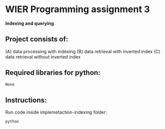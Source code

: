# WIER Programming assignment 3
**Indexing and querying**

## Project consists of:
(A) data processing with indexing
(B) data retrieval with inverted index
(C) data retrieval without inverted index

## Required libraries for python:
```sh
None
```


## Instructions:


Run code inside implemetaction-indexing folder:
```sh
python 
```


